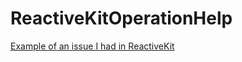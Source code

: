 # ReactiveKitOperationHelp

[Example of an issue I had in ReactiveKit](https://github.com/ReactiveKit/ReactiveKit/issues/48)
